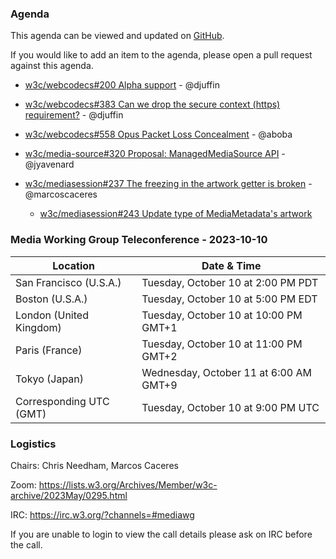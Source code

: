 ### Agenda

This agenda can be viewed and updated on [GitHub](https://github.com/w3c/media-wg/blob/main/meetings/2023-10-10-Media_Working_Group_Teleconference-agenda.md).

If you would like to add an item to the agenda, please open a pull request against this agenda.

* [w3c/webcodecs#200 Alpha support](https://github.com/w3c/webcodecs/issues/200) - @djuffin

* [w3c/webcodecs#383 Can we drop the secure context (https) requirement?](https://github.com/w3c/webcodecs/issues/383) - @djuffin

* [w3c/webcodecs#558 Opus Packet Loss Concealment](https://github.com/w3c/webcodecs/issues/558) - @aboba

* [w3c/media-source#320 Proposal: ManagedMediaSource API](https://github.com/w3c/media-source/issues/320) - @jyavenard

* [w3c/mediasession#237 The freezing in the artwork getter is broken](https://github.com/w3c/mediasession/issues/237) - @marcoscaceres
  * [w3c/mediasession#243 Update type of MediaMetadata's artwork](https://github.com/w3c/mediasession/issues/243)


### Media Working Group Teleconference - 2023-10-10

| Location | Date & Time |
| -------- | ----------- |
| San Francisco (U.S.A.) | Tuesday, October 10 at 2:00 PM PDT |
| Boston (U.S.A.) | Tuesday, October 10 at 5:00 PM EDT |
| London (United Kingdom) | Tuesday, October 10 at 10:00 PM GMT+1 |
| Paris (France) | Tuesday, October 10 at 11:00 PM GMT+2 |
| Tokyo (Japan) | Wednesday, October 11 at 6:00 AM GMT+9 |
| Corresponding UTC (GMT) | Tuesday, October 10 at 9:00 PM UTC |

### Logistics

Chairs: Chris Needham, Marcos Caceres

Zoom: https://lists.w3.org/Archives/Member/w3c-archive/2023May/0295.html

IRC: https://irc.w3.org/?channels=#mediawg

If you are unable to login to view the call details please ask on IRC before the call.

